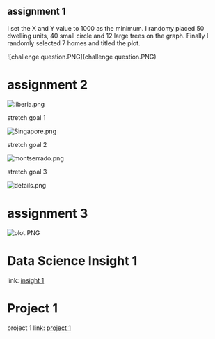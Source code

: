 ## assignment 1

I set the X and Y value to 1000 as the minimum. I randomy placed 50 dwelling units, 40 small circle and 12 large trees on the graph. Finally I randomly selected 7 homes and titled the plot.

![challenge question.PNG](challenge question.PNG)


# assignment 2

![liberia.png](liberia.png)


stretch goal 1


![Singapore.png](Singapore.png)



stretch goal 2

![montserrado.png](montserrado.png)


stretch goal 3


![details.png](details.png)




# assignment 3

![plot.PNG](plot.PNG)

# Data Science Insight 1

link: [insight 1](https://github.com/JustinRCRoss/AgentBasedModeling/blob/master/DataScienceInsight1.md)

# Project 1

project 1 link: [project 1](https://github.com/JustinRCRoss/AgentBasedModeling/blob/master/Project1.md)
